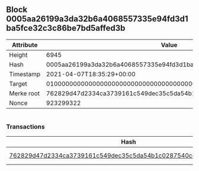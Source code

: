 ## Block 0005aa26199a3da32b6a4068557335e94fd3d1ba5fce32c3c86be7bd5affed3b

Attribute | Value
--- | ---
Height | 6945
Hash | 0005aa26199a3da32b6a4068557335e94fd3d1ba5fce32c3c86be7bd5affed3b
Timestamp | 2021-04-07T18:35:29+00:00
Target | 0100000000000000000000000000000000000000000000000000000000000000
Merke root | 762829d47d2334ca3739161c549dec35c5da54b1c0287540cc75072951aa4c84
Nonce | 923299322

```

```

### Transactions

Hash | Amount
--- | ---
[762829d47d2334ca3739161c549dec35c5da54b1c0287540cc75072951aa4c84](762829d47d2334ca3739161c549dec35c5da54b1c0287540cc75072951aa4c84.md) | 10.00000000 SKEPTI 
